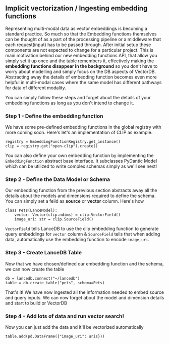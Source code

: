 ## Implicit vectorization / Ingesting embedding functions
Representing multi-modal data as vector embeddings is becoming a standard practice. So much so that the Embedding functions themselves can be thought of as a part of the processing pipeline or a middleware that each request(input) has to be passed through. After initial setup these components are not expected to change for a particular project. This is main motivation behind our new embedding functions API, that allow you simply set it up once and the table remembers it, effectively making the **embedding functions disappear in the background** so you don't have to worry about modelling and simply focus on the DB aspects of VectorDB.
Abstracting away the details of embedding function becomes even more helpful in multi-modal cases where the same model has different pathways for data of different modality.

You can simply follow these steps and forget about the details of your embedding functions as long as you don't intend to change it.

### Step 1 - Define the embedding function
We have some pre-defined embedding functions in the global registry with more coming soon. Here's let's an implementation of CLIP as example.
```
registry = EmbeddingFunctionRegistry.get_instance()
clip = registry.get("open-clip").create()

```
You can also define your own embedding function by implementing the `EmbeddingFunction` abstract base interface. It subclasses PyDantic Model which can be utilized to write complex schemas simply as we'll see next!

### Step 2 - Define the Data Model or Schema
Our embedding function from the previous section abstracts away all the details about the models and dimensions required to define the schema. You can simply set a feild as **source** or **vector** column. Here's how

```
class Pets(LanceModel):
    vector: Vector(clip.ndims) = clip.VectorField()
    image_uri: str = clip.SourceField()
```
`VectorField` tells LanceDB to use the clip embedding function to generate query embeddings for `vector` column & `SourceField` tells that when adding data, automatically use the embedding function to encode `image_uri`.


### Step 3 - Create LanceDB Table
Now that we have chosen/defined our embedding function and the schema, we can now create the table

```
db = lancedb.connect("~/lancedb")
table = db.create_table("pets", schema=Pets)

```
That's it! We have now ingested all the information needed to embed source and query inputs. We can now forget about the model and dimension details and start to build or VectorDB

### Step 4 - Add lots of data and run vector search!
Now you can just add the data and it'll be vectorized automatically
```
table.add(pd.DataFrame({"image_uri": uris}))
```
